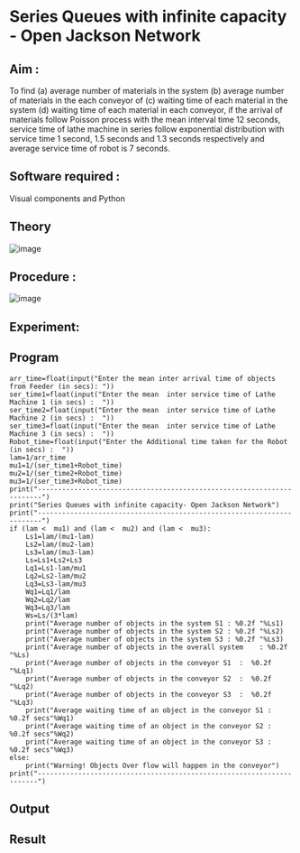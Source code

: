 # Series Queues with infinite capacity - Open Jackson Network

## Aim :
To find (a) average number of materials in the system (b) average number of materials in the each conveyor of (c) waiting time of each material in the system (d) waiting time of each material in each conveyor, if the arrival  of materials follow Poisson process with the mean interval time 12 seconds, service time of  lathe machine in series follow exponential distribution  with service time  1 second, 1.5 seconds and 1.3 seconds respectively and average service time of robot is 7 seconds.

## Software required :
Visual components and Python

## Theory

![image](https://user-images.githubusercontent.com/103921593/203239736-7b81f599-71a8-4ae7-b63e-5d98acd9ea54.png)


## Procedure :

![image](https://user-images.githubusercontent.com/103921593/203239789-bc870dce-6727-487b-a0e2-4fc3f5114889.png)


## Experiment:


## Program
```
arr_time=float(input("Enter the mean inter arrival time of objects from Feeder (in secs): "))
ser_time1=float(input("Enter the mean  inter service time of Lathe Machine 1 (in secs) :  "))
ser_time2=float(input("Enter the mean  inter service time of Lathe Machine 2 (in secs) :  "))
ser_time3=float(input("Enter the mean  inter service time of Lathe Machine 3 (in secs) :  "))
Robot_time=float(input("Enter the Additional time taken for the Robot (in secs) :  "))
lam=1/arr_time
mu1=1/(ser_time1+Robot_time)
mu2=1/(ser_time2+Robot_time)
mu3=1/(ser_time3+Robot_time)
print("-----------------------------------------------------------------------")
print("Series Queues with infinite capacity- Open Jackson Network")
print("-----------------------------------------------------------------------")
if (lam <  mu1) and (lam <  mu2) and (lam <  mu3):
    Ls1=lam/(mu1-lam)
    Ls2=lam/(mu2-lam)
    Ls3=lam/(mu3-lam)
    Ls=Ls1+Ls2+Ls3
    Lq1=Ls1-lam/mu1
    Lq2=Ls2-lam/mu2
    Lq3=Ls3-lam/mu3
    Wq1=Lq1/lam
    Wq2=Lq2/lam
    Wq3=Lq3/lam
    Ws=Ls/(3*lam)
    print("Average number of objects in the system S1 : %0.2f "%Ls1)
    print("Average number of objects in the system S2 : %0.2f "%Ls2)
    print("Average number of objects in the system S3 : %0.2f "%Ls3)
    print("Average number of objects in the overall system    : %0.2f "%Ls)
    print("Average number of objects in the conveyor S1  :  %0.2f "%Lq1)
    print("Average number of objects in the conveyor S2  :  %0.2f "%Lq2)
    print("Average number of objects in the conveyor S3  :  %0.2f "%Lq3)
    print("Average waiting time of an object in the conveyor S1 : %0.2f secs"%Wq1)
    print("Average waiting time of an object in the conveyor S2 : %0.2f secs"%Wq2)
    print("Average waiting time of an object in the conveyor S3 : %0.2f secs"%Wq3)
else:
    print("Warning! Objects Over flow will happen in the conveyor")
print("----------------------------------------------------------------------")
```
## Output

## Result
